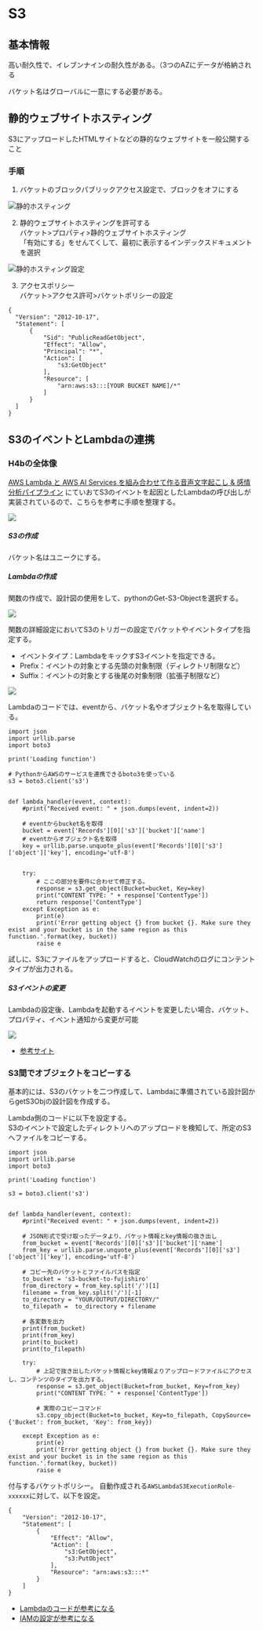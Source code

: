 # S3

## 基本情報
高い耐久性で、イレブンナインの耐久性がある。（3つのAZにデータが格納される

バケット名はグローバルに一意にする必要がある。



## 静的ウェブサイトホスティング
S3にアップロードしたHTMLサイトなどの静的なウェブサイトを一般公開すること

### 手順
1. バケットのブロックパブリックアクセス設定で、ブロックをオフにする

![静的ホスティング](img/s3_static_hosting.png)

2. 静的ウェブサイトホスティングを許可する  
バケット>プロパティ>静的ウェブサイトホスティング  
「有効にする」をせんてくして、最初に表示するインデックスドキュメントを選択

![静的ホスティング設定](img/s3_static_setting.png)


3. アクセスポリシー  
バケット>アクセス許可>バケットポリシーの設定
```
{
  "Version": "2012-10-17",
  "Statement": [
      {
          "Sid": "PublicReadGetObject",
          "Effect": "Allow",
          "Principal": "*",
          "Action": [
              "s3:GetObject"
          ],
          "Resource": [
              "arn:aws:s3:::[YOUR BUCKET NAME]/*"
          ]
      }
  ]
}
```

## S3のイベントとLambdaの連携
### H4bの全体像
[AWS Lambda と AWS AI Services を組み合わせて作る音声文字起こし & 感情分析パイプライン](https://pages.awscloud.com/JAPAN-event-OE-Hands-on-for-Beginners-Serverless-3-2022-confirmation_772.html)
にていおてS3のイベントを起因としたLambdaの呼び出しが実装されているので、こちらを参考に手順を整理する。

![](img/lambda_s3_archie.png)

##### S3の作成
バケット名はユニークにする。

##### Lambdaの作成
関数の作成で、設計図の使用をして、pythonのGet-S3-Objectを選択する。

![](img/lambda_s3_event_lambda.png)

関数の詳細設定においてS3のトリガーの設定でバケットやイベントタイプを指定する。
- イベントタイプ：LambdaをキックすS3イベントを指定できる。
- Prefix：イベントの対象とする先頭の対象制限（ディレクトリ制限など）
- Suffix：イベントの対象とする後尾の対象制限（拡張子制限など）

![](img/lambda_s3_trigger.png)


Lambdaのコードでは、eventから、バケット名やオブジェクト名を取得している。
```
import json
import urllib.parse
import boto3

print('Loading function')

# PythonからAWSのサービスを連携できるboto3を使っている
s3 = boto3.client('s3')


def lambda_handler(event, context):
    #print("Received event: " + json.dumps(event, indent=2))

    # eventからbucket名を取得
    bucket = event['Records'][0]['s3']['bucket']['name']
    # eventからオブジェクト名を取得
    key = urllib.parse.unquote_plus(event['Records'][0]['s3']['object']['key'], encoding='utf-8')
    
    
    try:
        # ここの部分を要件に合わせて修正する。
        response = s3.get_object(Bucket=bucket, Key=key)
        print("CONTENT TYPE: " + response['ContentType'])
        return response['ContentType']
    except Exception as e:
        print(e)
        print('Error getting object {} from bucket {}. Make sure they exist and your bucket is in the same region as this function.'.format(key, bucket))
        raise e

```

試しに、S3にファイルをアップロードすると、CloudWatchのログにコンテントタイプが出力される。

##### S3イベントの変更
Lambdaの設定後、Lambdaを起動するイベントを変更したい場合、バケット、プロパティ、イベント通知から変更が可能

![](img/s3-event-edit.png)

- [参考サイト](https://qiita.com/sugimount-a/items/bffb03f8882d5abd90f0)

### S3間でオブジェクトをコピーする
基本的には、S3のバケットを二つ作成して、Lambdaに準備されている設計図からgetS3Objの設計図を作成する。

Lambda側のコードに以下を設定する。  
S3のイベントで設定したディレクトリへのアップロードを検知して、所定のS3へファイルをコピーする。
```
import json
import urllib.parse
import boto3

print('Loading function')

s3 = boto3.client('s3')


def lambda_handler(event, context):
    #print("Received event: " + json.dumps(event, indent=2))

    # JSON形式で受け取ったデータより、バケット情報とkey情報の抜き出し
    from_bucket = event['Records'][0]['s3']['bucket']['name']
    from_key = urllib.parse.unquote_plus(event['Records'][0]['s3']['object']['key'], encoding='utf-8')

    # コピー先のバケットとファイルパスを指定
    to_bucket = 's3-bucket-to-fujishiro'
    from_directory = from_key.split('/')[1]
    filename = from_key.split('/')[-1]
    to_directory = "YOUR/OUTPUT/DIRECTORY/"
    to_filepath =  to_directory + filename

    # 各変数を出力
    print(from_bucket)
    print(from_key)
    print(to_bucket)
    print(to_filepath)

    try:
        # 上記で抜き出したバケット情報とkey情報よりアップロードファイルにアクセスし、コンテンツのタイプを出力する。
        response = s3.get_object(Bucket=from_bucket, Key=from_key)
        print("CONTENT TYPE: " + response['ContentType'])

        # 実際のコピーコマンド
        s3.copy_object(Bucket=to_bucket, Key=to_filepath, CopySource={'Bucket': from_bucket, 'Key': from_key})

    except Exception as e:
        print(e)
        print('Error getting object {} from bucket {}. Make sure they exist and your bucket is in the same region as this function.'.format(key, bucket))
        raise e
```
付与するバケットポリシー。
自動作成される`AWSLambdaS3ExecutionRole-xxxxxx`に対して、以下を設定。
```
{
    "Version": "2012-10-17",
    "Statement": [
        {
            "Effect": "Allow",
            "Action": [
                "s3:GetObject",
                "s3:PutObject"
            ],
            "Resource": "arn:aws:s3:::*"
        }
    ]
}
```

- [Lambdaのコードが参考になる](https://qiita.com/cobachan/items/1f952178a283ba9fb654)
- [IAMの設定が参考になる](https://qiita.com/cobachan/items/1f952178a283ba9fb654)

